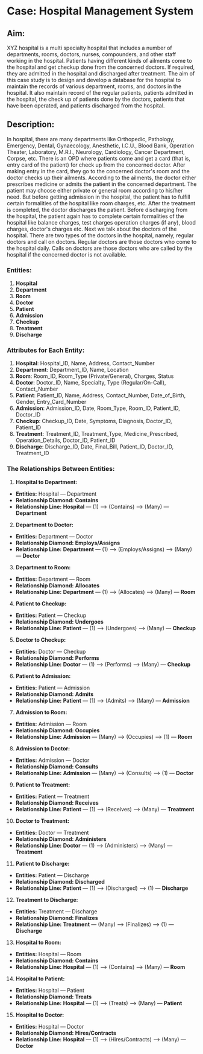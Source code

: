 # Case: Hospital Management System

## Aim:

XYZ hospital is a multi specialty hospital that includes a number of departments, rooms, doctors, nurses, compounders, and other staff working in the hospital. Patients having different kinds of ailments come to the hospital and get checkup done from the concerned doctors. If required, they are admitted in the hospital and discharged after treatment. The aim of this case study is to design and develop a database for the hospital to maintain the records of various department, rooms, and doctors in the hospital. It also maintain record of the regular patients, patients admitted in the hospital, the check up of patients done by the doctors, patients that have been operated, and patients discharged from the hospital.

## Description:

In hospital, there are many departments like Orthopedic, Pathology, Emergency, Dental, Gynaecology, Anesthetic, I.C.U., Blood Bank, Operation Theater, Laboratory, M.R.I., Neurology, Cardiology, Cancer Department, Corpse, etc. There is an OPD where patients come and get a card (that is, entry card of the patient) for check up from the concerned doctor. After making entry in the card, they go to the concerned doctor's room and the doctor checks up their ailments. According to the ailments, the doctor either prescribes medicine or admits the patient in the concerned department. The patient may choose either private or general room according to his/her need. But before getting admission in the hospital, the patient has to fulfill certain formalities of the hospital like room charges, etc. After the treatment is completed, the doctor discharges the patient. Before discharging from the hospital, the patient again has to complete certain formalities of the hospital like balance charges, test charges operation charges (if any), blood charges, doctor's charges etc. Next we talk about the doctors of the hospital. There are two types of the doctors in the hospital, namely, regular doctors and call on doctors. Regular doctors are those doctors who come to the hospital daily. Calls on doctors are those doctors who are called by the hospital if the concerned doctor is not available.

### Entities:

1.  **Hospital**
2.  **Department**
3.  **Room**
4.  **Doctor**
5.  **Patient**
6.  **Admission**
7.  **Checkup**
8.  **Treatment**
9.  **Discharge**

### Attributes for Each Entity:

1.  **Hospital**: Hospital_ID, Name, Address, Contact_Number
2.  **Department**: Department_ID, Name, Location
3.  **Room**: Room_ID, Room_Type (Private/General), Charges, Status
4.  **Doctor**: Doctor_ID, Name, Specialty, Type (Regular/On-Call), Contact_Number
5.  **Patient**: Patient_ID, Name, Address, Contact_Number, Date_of_Birth, Gender, Entry_Card_Number
6.  **Admission**: Admission_ID, Date, Room_Type, Room_ID, Patient_ID, Doctor_ID
7.  **Checkup**: Checkup_ID, Date, Symptoms, Diagnosis, Doctor_ID, Patient_ID
8.  **Treatment**: Treatment_ID, Treatment_Type, Medicine_Prescribed, Operation_Details, Doctor_ID, Patient_ID
9.  **Discharge**: Discharge_ID, Date, Final_Bill, Patient_ID, Doctor_ID, Treatment_ID

### The Relationships Between Entities:

1. **Hospital to Department:**

- **Entities:** Hospital — Department
- **Relationship Diamond:** **Contains**
- **Relationship Line:** **Hospital** — (1) ⟶ (Contains) ⟶ (Many) — **Department**

2. **Department to Doctor:**

- **Entities:** Department — Doctor
- **Relationship Diamond:** **Employs/Assigns**
- **Relationship Line:** **Department** — (1) ⟶ (Employs/Assigns) ⟶ (Many) — **Doctor**

3. **Department to Room:**

- **Entities:** Department — Room
- **Relationship Diamond:** **Allocates**
- **Relationship Line:** **Department** — (1) ⟶ (Allocates) ⟶ (Many) — **Room**

4. **Patient to Checkup:**

- **Entities:** Patient — Checkup
- **Relationship Diamond:** **Undergoes**
- **Relationship Line:** **Patient** — (1) ⟶ (Undergoes) ⟶ (Many) — **Checkup**

5. **Doctor to Checkup:**

- **Entities:** Doctor — Checkup
- **Relationship Diamond:** **Performs**
- **Relationship Line:** **Doctor** — (1) ⟶ (Performs) ⟶ (Many) — **Checkup**

6. **Patient to Admission:**

- **Entities:** Patient — Admission
- **Relationship Diamond:** **Admits**
- **Relationship Line:** **Patient** — (1) ⟶ (Admits) ⟶ (Many) — **Admission**

7. **Admission to Room:**

- **Entities:** Admission — Room
- **Relationship Diamond:** **Occupies**
- **Relationship Line:** **Admission** — (Many) ⟶ (Occupies) ⟶ (1) — **Room**

8. **Admission to Doctor:**

- **Entities:** Admission — Doctor
- **Relationship Diamond:** **Consults**
- **Relationship Line:** **Admission** — (Many) ⟶ (Consults) ⟶ (1) — **Doctor**

9. **Patient to Treatment:**

- **Entities:** Patient — Treatment
- **Relationship Diamond:** **Receives**
- **Relationship Line:** **Patient** — (1) ⟶ (Receives) ⟶ (Many) — **Treatment**

10. **Doctor to Treatment:**

- **Entities:** Doctor — Treatment
- **Relationship Diamond:** **Administers**
- **Relationship Line:** **Doctor** — (1) ⟶ (Administers) ⟶ (Many) — **Treatment**

11. **Patient to Discharge:**

- **Entities:** Patient — Discharge
- **Relationship Diamond:** **Discharged**
- **Relationship Line:** **Patient** — (1) ⟶ (Discharged) ⟶ (1) — **Discharge**

12. **Treatment to Discharge:**

- **Entities:** Treatment — Discharge
- **Relationship Diamond:** **Finalizes**
- **Relationship Line:** **Treatment** — (Many) ⟶ (Finalizes) ⟶ (1) — **Discharge**

13. **Hospital to Room:**

- **Entities:** Hospital — Room
- **Relationship Diamond:** **Contains**
- **Relationship Line:** **Hospital** — (1) ⟶ (Contains) ⟶ (Many) — **Room**

14. **Hospital to Patient:**

- **Entities:** Hospital — Patient
- **Relationship Diamond:** **Treats**
- **Relationship Line:** **Hospital** — (1) ⟶ (Treats) ⟶ (Many) — **Patient**

15. **Hospital to Doctor:**

- **Entities:** Hospital — Doctor
- **Relationship Diamond:** **Hires/Contracts**
- **Relationship Line:** **Hospital** — (1) ⟶ (Hires/Contracts) ⟶ (Many) — **Doctor**
